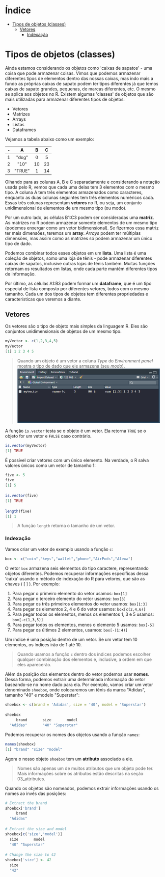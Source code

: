# Índice
* [Tipos de objetos (classes)](#tipos-de-objetos-(classes) 'Tipos de objetos (Classes)')
  * [Vetores](#vetores 'Vetores')
    * [Indexação](#indexação 'Indexação')
# Tipos de objetos (classes)
Ainda estamos considerando os objetos como 'caixas de sapatos' - uma coisa que pode armazenar coisas. Vimos que podemos armazenar diferentes tipos de elementos dentro das nossas caixas, mas indo mais a fundo as próprias caixas de sapato podem ter tipos diferentes já que temos caixas de sapato grandes, pequenas, de marcas diferentes, etc. O mesmo se aplica aos objetos no R. 
Existem algumas 'classes' de objetos que são mais utilizadas para armazenar diferentes tipos de objetos:
* Vetores
* Matrizes
* Arrays
* Listas
* Dataframes

Vejamos a tabela abaixo como um exemplo:

-|A|B|C
:-:|:-:|:-:|:-:
1|"dog"|0|5
2|"10"|10|23
3|"TRUE"|1|14

Olhando para as colunas A, B e C separadamente e considerando a notação usada pelo R, vemos que cada uma delas tem 3 elementos com o mesmo tipo. A coluna A tem três elementos armazenados como caracteres, enquanto as duas colunas seguintes tem três elementos numéricos cada. Essas três colunas representam **vetores** no R, ou seja, um conjunto unidimensional de elementos de um mesmo tipo (ou modo).

Por um outro lado, as células B1:C3 podem ser consideradas uma **matriz**. As matrizes no R podem armazenar somente elementos de um mesmo tipo (podemos enxergar como um vetor bidimensional). Se fizermos essa matriz ter mais dimensões, teremos um **array**. _Arrays_ podem ter múltiplas dimensões, mas assim como as matrizes só podem armazenar um único tipo de dado.

Podemos combinar todos esses objetos em um **lista**. Uma lista é uma coleção de objetos, somo uma loja de tênis - pode armazenar diferentes caixas de sapatos, inclusive outras lojas de tênis também. Muitas funções retornam os resultados em listas, onde cada parte mantém diferentes tipos de informação.

Por último, as células A1:B3 podem formar um **dataframe**, que é um tipo especial de lista composto por diferentes vetores, todos com o mesmo tamanho.
Cada um dos tipos de objetos tem diferentes propriedades e características que veremos a diante.

## Vetores
Os vetores são o tipo de objeto mais simples da linguagem R. Eles são conjuntos unidimensionais de objetos de um mesmo tipo.
```R
myVector <- c(1,2,3,4,5)
myVector
[1] 1 2 3 4 5
```

>Quando um objeto é um vetor a coluna _Type_ do _Environment panel_ mostra o tipo de dado que ele armazena (seu _modo_).
![Vetores](../00_images/VectorExample.PNG 'Vetores')

A função ```is.vector``` testa se o objeto é um vetor. Ela retorna ```TRUE``` se o objeto for um vetor e ```FALSE``` caso contrário.
```R
is.vector(myVector)
[1] TRUE
```
É possível criar vetores com um único elemento. Na verdade, o R salva valores únicos como um vetor de tamanho 1:
```R
five <- 5
five
[1] 5

is.vector(five)
[1] TRUE

length(five)
[1] 1
```
> A função ```length``` retorna o tamanho de um vetor.

### Indexação
Vamos criar um vetor de exemplo usando a função ```c```:
```R
box <- c("coin","keys","wallet","phone","AirPods","Alexa")
```
O vetor ```box``` armazena seis elementos do tipo caractere, representando objetos diferentes. Podemos recuperar informações específicas dessa 'caixa' usando o método de indexação do R para vetores, que são as chaves ( [ ] ). Por exemplo:
1. Para pegar o primeiro elemento do vetor usamos: ```box[1]```
2. Para pegar o terceiro elemento do vetor usamos: ```box[3]```
3. Para pegar os três primeiros elementos do vetor usamos: ```box[1:3]```
4. Para pegar os elementos 2, 4 e 6 do vetor usamos: ```box[c(2,4,6)]```
5. Para pegar todos os elementos, menos os elementos 1, 3 e 5 usamos: ```box[-c(1,3,5)]```
6. Para pegar todos os elementos, menos o elemento 5 usamos: ```box[-5]```
7. Para pegar os últimos 2 elementos, usamos: ```box[-(1:4)]```

Um índice é uma posição dentro de um vetor. Se um vetor tem 10 elementos, os índices irão de 1 até 10.
>Quando usamos a função ```c``` dentro dos índices podemos escolher qualquer combinação dos elementos e, inclusive, a ordem em que eles aparecerão.

Além da posição dos elementos dentro do vetor podemos usar **nomes**. Dessa forma, podemos extrair uma determinada informação do vetor baseando-se no nome dado para ela. Por exemplo, vamos criar um vetor denominado ```shoebox```, onde colocaremos um tênis da marca "Adidas", tamanho "40" e modelo "Superstar":
```R
shoebox <- c(brand = 'Adidas', size = '40', model = 'Superstar')

shoebox
     brand       size       model  
  "Adidas"       "40" "Superstar"
```
Podemos recuperar os nomes dos objetos usando a função ```names```:
```R
names(shoebox)
[1] "brand" "size" "model"
```
Agora o nosso objeto ```shoebox``` tem um **atributo** associado a ele.
>Nomes são apenas um de muitos atributos que um objeto pode ter. Mais informações sobre os atributos estão descritas na seção 03_attributes.

Quando os objetos são nomeados, podemos extrair informações usando os nomes ao invés das posições:
```R
# Extract the brand
shoebox['brand']
     brand
  "Adidas"

# Extract the size and model
shoebox[c('size','model')]
  size       model
  "40" "Superstar" 

# Change the size to 42
shoebox['size'] <- 42
  size
  "42"
```